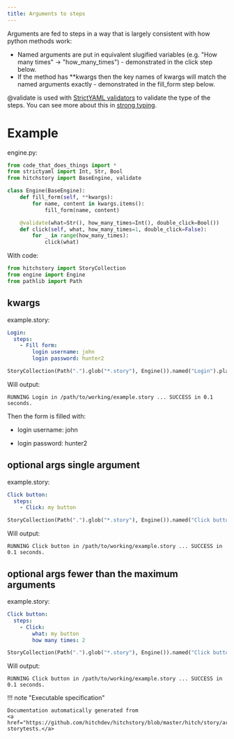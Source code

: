 ```yaml
---
title: Arguments to steps
---
```




Arguments are fed to steps in a way that is
largely consistent with how python methods work:

- Named arguments are put in equivalent slugified variables (e.g. "How many times" -> "how_many_times") - demonstrated in the click step below.
- If the method has **kwargs then the key names of kwargs will match the named arguments exactly - demonstrated in the fill_form step below.

@validate is used with [StrictYAML validators](../../../../strictyaml/using)
to validate the type of the steps. You can see more about this in
[strong typing](../strong-typing).


# Example



engine.py:

```python
from code_that_does_things import *
from strictyaml import Int, Str, Bool
from hitchstory import BaseEngine, validate

class Engine(BaseEngine):
    def fill_form(self, **kwargs):
        for name, content in kwargs.items():
            fill_form(name, content)

    @validate(what=Str(), how_many_times=Int(), double_click=Bool())
    def click(self, what, how_many_times=1, double_click=False):
        for _ in range(how_many_times):
            click(what)
```

With code:

```python
from hitchstory import StoryCollection
from engine import Engine
from pathlib import Path

```




## kwargs





example.story:

```yaml
Login:
  steps:
    - Fill form:
        login username: john
        login password: hunter2
```




```python
StoryCollection(Path(".").glob("*.story"), Engine()).named("Login").play()

```

Will output:
```
RUNNING Login in /path/to/working/example.story ... SUCCESS in 0.1 seconds.
```




Then the form is filled with:


* login username: john

* login password: hunter2



## optional args single argument





example.story:

```yaml
Click button:
  steps:
    - Click: my button
```




```python
StoryCollection(Path(".").glob("*.story"), Engine()).named("Click button").play()

```

Will output:
```
RUNNING Click button in /path/to/working/example.story ... SUCCESS in 0.1 seconds.
```





## optional args fewer than the maximum arguments





example.story:

```yaml
Click button:
  steps:
    - Click:
        what: my button
        how many times: 2
```




```python
StoryCollection(Path(".").glob("*.story"), Engine()).named("Click button").play()

```

Will output:
```
RUNNING Click button in /path/to/working/example.story ... SUCCESS in 0.1 seconds.
```










!!! note "Executable specification"

    Documentation automatically generated from 
    <a href="https://github.com/hitchdev/hitchstory/blob/master/hitch/story/arguments.story">arguments.story
    storytests.</a>

